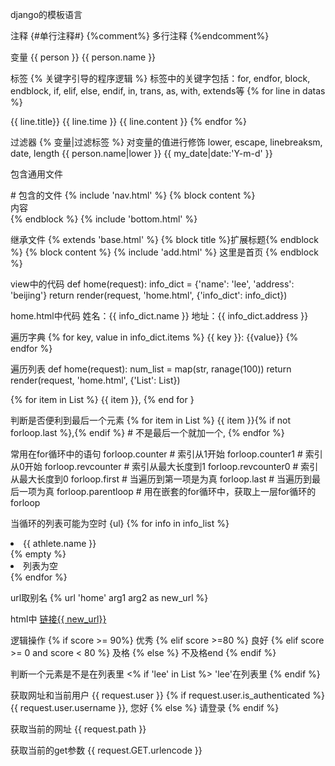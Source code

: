 
django的模板语言

注释
{#单行注释#}
{%comment%}
    多行注释
{%endcomment%}

变量
{{ person }}
{{ person.name }}

标签
{% 关键字引导的程序逻辑 %}
标签中的关键字包括：for, endfor, block, endblock, if, elif, else, endif, in, trans, as, with, extends等
{% for line in datas %}
<tr>
    <td>{{ line.title}}</td>
    <td align="center">{{ line.time }}</td>
    <td>{{ line.content }}</td>
</tr>
{% endfor %}

过滤器
{% 变量|过滤标签 %}
对变量的值进行修饰
lower, escape, linebreaksm, date, length
{{ person.name|lower }}
{{ my_date|date:'Y-m-d' }}




包含通用文件
<!DOCTYPE html>
<html>
<head>
    <title>{% block title %}标题{% endblock %}</title>
</head>
<body>
    # 包含的文件
    {% include 'nav.html' %}
    {% block content %}
    <div>内容</div>
    {% endblock %}
    {% include 'bottom.html' %}
</body>
</html>


继承文件
{% extends 'base.html' %}
{% block title %}扩展标题{% endblock %}
{% block content %}
{% include 'add.html' %}
这里是首页
{% endblock %}



view中的代码
def home(request):
    info_dict = {'name': 'lee', 'address': 'beijing'}
    return render(request, 'home.html', {'info_dict': info_dict})

home.html中代码
姓名：{{ info_dict.name }} 地址：{{ info_dict.address }}

 遍历字典
{% for key, value in info_dict.items %}
    {{ key }}: {{value}}
{% endfor %}


遍历列表
def home(request):
   num_list = map(str, ranage(100))
   return render(request, 'home.html', {'List': List})

{% for item in List %}
    {{ item }},
{% end for }

判断是否便利到最后一个元素
{% for item in List %}
    {{ item }}{% if not forloop.last %},{% endif %} # 不是最后一个就加一个,
{% endfor %}

常用在for循环中的语句
forloop.counter # 索引从1开始
forloop.counter1 # 索引从0开始
forloop.revcounter  # 索引从最大长度到1
forloop.revcounter0 # 索引从最大长度到0
forloop.first   # 当遍历到第一项是为真
forloop.last    # 当遍历到最后一项为真
forloop.parentloop  # 用在嵌套的for循环中，获取上一层for循环的forloop


当循环的列表可能为空时
{ul}
{% for info in info_list %}
    <li>{{ athlete.name }}</li>
{% empty %}
    <li>列表为空</li>
{% endfor %}
</ul>


url取别名
{% url 'home' arg1 arg2 as new_url %}

html中
<a href='{ new_url }' >链接{{ new_url}}</a>


逻辑操作
{% if score >= 90%}
    优秀
{% elif score >=80 %}
    良好
{% elif score >= 0 and score < 80 %}
    及格
{% else %}
不及格end
{% endif %}

判断一个元素是不是在列表里
<% if 'lee' in List %>
'lee'在列表里
{% endif %}


获取网址和当前用户
{{ request.user }}
{% if request.user.is_authenticated %}
    {{ request.user.username }}, 您好
{% else %}
    请登录
{% endif %}


获取当前的网址
{{ request.path }}

获取当前的get参数
{{ request.GET.urlencode }}
